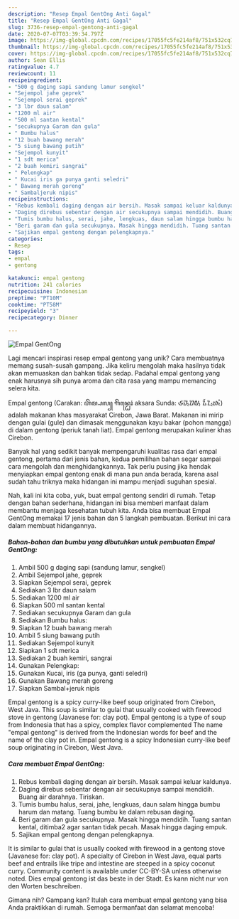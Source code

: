 ```yaml
---
description: "Resep Empal GentOng Anti Gagal"
title: "Resep Empal GentOng Anti Gagal"
slug: 3736-resep-empal-gentong-anti-gagal
date: 2020-07-07T03:39:34.797Z
image: https://img-global.cpcdn.com/recipes/17055fc5fe214af8/751x532cq70/empal-gentong-foto-resep-utama.jpg
thumbnail: https://img-global.cpcdn.com/recipes/17055fc5fe214af8/751x532cq70/empal-gentong-foto-resep-utama.jpg
cover: https://img-global.cpcdn.com/recipes/17055fc5fe214af8/751x532cq70/empal-gentong-foto-resep-utama.jpg
author: Sean Ellis
ratingvalue: 4.7
reviewcount: 11
recipeingredient:
- "500 g daging sapi sandung lamur sengkel"
- "Sejempol jahe geprek"
- "Sejempol serai geprek"
- "3 lbr daun salam"
- "1200 ml air"
- "500 ml santan kental"
- "secukupnya Garam dan gula"
- " Bumbu halus"
- "12 buah bawang merah"
- "5 siung bawang putih"
- "Sejempol kunyit"
- "1 sdt merica"
- "2 buah kemiri sangrai"
- " Pelengkap"
- " Kucai iris ga punya ganti seledri"
- " Bawang merah goreng"
- " Sambaljeruk nipis"
recipeinstructions:
- "Rebus kembali daging dengan air bersih. Masak sampai keluar kaldunya."
- "Daging direbus sebentar dengan air secukupnya sampai mendidih. Buang air darahnya. Tiriskan."
- "Tumis bumbu halus, serai, jahe, lengkuas, daun salam hingga bumbu harum dan matang. Tuang bumbu ke dalam rebusan daging."
- "Beri garam dan gula secukupnya. Masak hingga mendidih. Tuang santan kental, ditimba2 agar santan tidak pecah. Masak hingga daging empuk."
- "Sajikan empal gentong dengan pelengkapnya."
categories:
- Resep
tags:
- empal
- gentong

katakunci: empal gentong 
nutrition: 241 calories
recipecuisine: Indonesian
preptime: "PT10M"
cooktime: "PT58M"
recipeyield: "3"
recipecategory: Dinner

---
```



![Empal GentOng](https://img-global.cpcdn.com/recipes/17055fc5fe214af8/751x532cq70/empal-gentong-foto-resep-utama.jpg)

Lagi mencari inspirasi resep empal gentong yang unik? Cara membuatnya memang susah-susah gampang. Jika keliru mengolah maka hasilnya tidak akan memuaskan dan bahkan tidak sedap. Padahal empal gentong yang enak harusnya sih punya aroma dan cita rasa yang mampu memancing selera kita.

Empal gentong (Carakan: ꦲꦼꦩ꧀ꦥꦭ꧀ ꦒꦼꦤ꧀ꦛꦺꦴꦁ aksara Sunda: ᮈᮙ᮪ᮕᮜ᮪ ᮍᮨᮔ᮪ᮒᮧᮀ) adalah makanan khas masyarakat Cirebon, Jawa Barat. Makanan ini mirip dengan gulai (gule) dan dimasak menggunakan kayu bakar (pohon mangga) di dalam gentong (periuk tanah liat). Empal gentong merupakan kuliner khas Cirebon.

Banyak hal yang sedikit banyak mempengaruhi kualitas rasa dari empal gentong, pertama dari jenis bahan, kedua pemilihan bahan segar sampai cara mengolah dan menghidangkannya. Tak perlu pusing jika hendak menyiapkan empal gentong enak di mana pun anda berada, karena asal sudah tahu triknya maka hidangan ini mampu menjadi suguhan spesial.


Nah, kali ini kita coba, yuk, buat empal gentong sendiri di rumah. Tetap dengan bahan sederhana, hidangan ini bisa memberi manfaat dalam membantu menjaga kesehatan tubuh kita. Anda bisa membuat Empal GentOng memakai 17 jenis bahan dan 5 langkah pembuatan. Berikut ini cara dalam membuat hidangannya.

<!--inarticleads1-->

##### Bahan-bahan dan bumbu yang dibutuhkan untuk pembuatan Empal GentOng:

1. Ambil 500 g daging sapi (sandung lamur, sengkel)
1. Ambil Sejempol jahe, geprek
1. Siapkan Sejempol serai, geprek
1. Sediakan 3 lbr daun salam
1. Sediakan 1200 ml air
1. Siapkan 500 ml santan kental
1. Sediakan secukupnya Garam dan gula
1. Sediakan  Bumbu halus:
1. Siapkan 12 buah bawang merah
1. Ambil 5 siung bawang putih
1. Sediakan Sejempol kunyit
1. Siapkan 1 sdt merica
1. Sediakan 2 buah kemiri, sangrai
1. Gunakan  Pelengkap:
1. Gunakan  Kucai, iris (ga punya, ganti seledri)
1. Gunakan  Bawang merah goreng
1. Siapkan  Sambal+jeruk nipis


Empal gentong is a spicy curry-like beef soup originated from Cirebon, West Java. This soup is similar to gulai that usually cooked with firewood stove in gentong (Javanese for: clay pot). Empal gentong is a type of soup from Indonesia that has a spicy, complex flavor complemented The name &#34;empal gentong&#34; is derived from the Indonesian words for beef and the name of the clay pot in. Empal gentong is a spicy Indonesian curry-like beef soup originating in Cirebon, West Java. 

<!--inarticleads2-->

##### Cara membuat Empal GentOng:

1. Rebus kembali daging dengan air bersih. Masak sampai keluar kaldunya.
1. Daging direbus sebentar dengan air secukupnya sampai mendidih. Buang air darahnya. Tiriskan.
1. Tumis bumbu halus, serai, jahe, lengkuas, daun salam hingga bumbu harum dan matang. Tuang bumbu ke dalam rebusan daging.
1. Beri garam dan gula secukupnya. Masak hingga mendidih. Tuang santan kental, ditimba2 agar santan tidak pecah. Masak hingga daging empuk.
1. Sajikan empal gentong dengan pelengkapnya.


It is similar to gulai that is usually cooked with firewood in a gentong stove (Javanese for: clay pot). A specialty of Cirebon in West Java, equal parts beef and entrails like tripe and intestine are steeped in a spicy coconut curry. Community content is available under CC-BY-SA unless otherwise noted. Dies empal gentong ist das beste in der Stadt. Es kann nicht nur von den Worten beschreiben. 

Gimana nih? Gampang kan? Itulah cara membuat empal gentong yang bisa Anda praktikkan di rumah. Semoga bermanfaat dan selamat mencoba!
